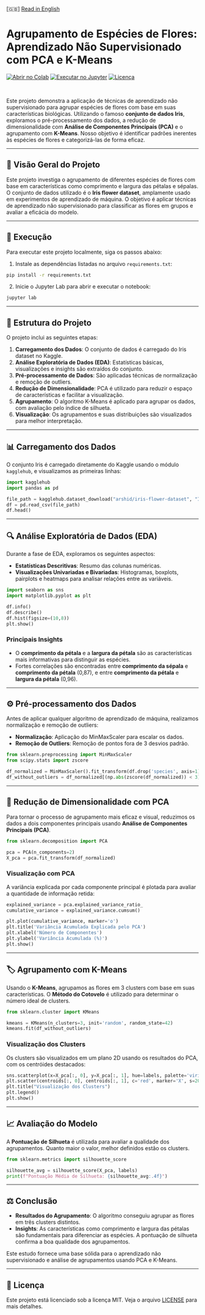[🇬🇧] [Read in English](README.md)

# Agrupamento de Espécies de Flores: Aprendizado Não Supervisionado com PCA e K-Means

[![Abrir no Colab](https://colab.research.google.com/assets/colab-badge.svg)](https://colab.research.google.com/github/ericshantos/playground/blob/main/projects/specie_flowers/specie_flowers_clustering.ipynb)
[![Executar no Jupyter](https://img.shields.io/badge/Run%20in-Jupyter-orange)](https://nbviewer.jupyter.org/github/ericshantos/playground/blob/main/projects/specie_flowers/specie_flowers_clustering.ipynb)
[![Licença](https://img.shields.io/badge/License-MIT-blue.svg)](https://opensource.org/licenses/MIT)

<br>

Este projeto demonstra a aplicação de técnicas de aprendizado não supervisionado para agrupar espécies de flores com base em suas características biológicas. Utilizando o famoso **conjunto de dados Iris**, exploramos o pré-processamento dos dados, a redução de dimensionalidade com **Análise de Componentes Principais (PCA)** e o agrupamento com **K-Means**. Nosso objetivo é identificar padrões inerentes às espécies de flores e categorizá-las de forma eficaz.

---

## 🚀 Visão Geral do Projeto

Este projeto investiga o agrupamento de diferentes espécies de flores com base em características como comprimento e largura das pétalas e sépalas. O conjunto de dados utilizado é o **Iris flower dataset**, amplamente usado em experimentos de aprendizado de máquina. O objetivo é aplicar técnicas de aprendizado não supervisionado para classificar as flores em grupos e avaliar a eficácia do modelo.

---

## 🚀 Execução

Para executar este projeto localmente, siga os passos abaixo:

1. Instale as dependências listadas no arquivo `requirements.txt`:

```bash
pip install -r requirements.txt
```

2. Inicie o Jupyter Lab para abrir e executar o notebook:

```bash
jupyter lab
```
---

## 📂 Estrutura do Projeto

O projeto inclui as seguintes etapas:

1. **Carregamento dos Dados**: O conjunto de dados é carregado do Iris dataset no Kaggle.
2. **Análise Exploratória de Dados (EDA)**: Estatísticas básicas, visualizações e insights são extraídos do conjunto.
3. **Pré-processamento de Dados**: São aplicadas técnicas de normalização e remoção de outliers.
4. **Redução de Dimensionalidade**: PCA é utilizado para reduzir o espaço de características e facilitar a visualização.
5. **Agrupamento**: O algoritmo K-Means é aplicado para agrupar os dados, com avaliação pelo índice de silhueta.
6. **Visualização**: Os agrupamentos e suas distribuições são visualizados para melhor interpretação.

---

## 📊 Carregamento dos Dados

O conjunto Iris é carregado diretamente do Kaggle usando o módulo `kagglehub`, e visualizamos as primeiras linhas:

```python
import kagglehub
import pandas as pd

file_path = kagglehub.dataset_download("arshid/iris-flower-dataset", "IRIS.csv")
df = pd.read_csv(file_path)
df.head()
```

---

## 🔍 Análise Exploratória de Dados (EDA)

Durante a fase de EDA, exploramos os seguintes aspectos:

* **Estatísticas Descritivas**: Resumo das colunas numéricas.
* **Visualizações Univariadas e Bivariadas**: Histogramas, boxplots, pairplots e heatmaps para analisar relações entre as variáveis.

```python
import seaborn as sns
import matplotlib.pyplot as plt

df.info()
df.describe()
df.hist(figsize=(10,8))
plt.show()
```

### Principais Insights

* O **comprimento da pétala** e a **largura da pétala** são as características mais informativas para distinguir as espécies.
* Fortes correlações são encontradas entre **comprimento da sépala** e **comprimento da pétala** (0,87), e entre **comprimento da pétala** e **largura da pétala** (0,96).

---

## ⚙️ Pré-processamento dos Dados

Antes de aplicar qualquer algoritmo de aprendizado de máquina, realizamos normalização e remoção de outliers:

* **Normalização**: Aplicação do MinMaxScaler para escalar os dados.
* **Remoção de Outliers**: Remoção de pontos fora de 3 desvios padrão.

```python
from sklearn.preprocessing import MinMaxScaler
from scipy.stats import zscore

df_normalized = MinMaxScaler().fit_transform(df.drop('species', axis=1))
df_without_outliers = df_normalized[(np.abs(zscore(df_normalized)) < 3).all(axis=1)]
```

---

## 📐 Redução de Dimensionalidade com PCA

Para tornar o processo de agrupamento mais eficaz e visual, reduzimos os dados a dois componentes principais usando **Análise de Componentes Principais (PCA)**.

```python
from sklearn.decomposition import PCA

pca = PCA(n_components=2)
X_pca = pca.fit_transform(df_normalized)
```

### Visualização com PCA

A variância explicada por cada componente principal é plotada para avaliar a quantidade de informação retida:

```python
explained_variance = pca.explained_variance_ratio_
cumulative_variance = explained_variance.cumsum()

plt.plot(cumulative_variance, marker='o')
plt.title('Variância Acumulada Explicada pelo PCA')
plt.xlabel('Número de Componentes')
plt.ylabel('Variância Acumulada (%)')
plt.show()
```

---

## 🏷️ Agrupamento com K-Means

Usando o **K-Means**, agrupamos as flores em 3 clusters com base em suas características. O **Método do Cotovelo** é utilizado para determinar o número ideal de clusters.

```python
from sklearn.cluster import KMeans

kmeans = KMeans(n_clusters=3, init='random', random_state=42)
kmeans.fit(df_without_outliers)
```

### Visualização dos Clusters

Os clusters são visualizados em um plano 2D usando os resultados do PCA, com os centróides destacados:

```python
sns.scatterplot(x=X_pca[:, 0], y=X_pca[:, 1], hue=labels, palette='viridis', alpha=0.6, edgecolor='k')
plt.scatter(centroids[:, 0], centroids[:, 1], c='red', marker='X', s=200, label='Centróides')
plt.title("Visualização dos Clusters")
plt.legend()
plt.show()
```

---

## 📈 Avaliação do Modelo

A **Pontuação de Silhueta** é utilizada para avaliar a qualidade dos agrupamentos. Quanto maior o valor, melhor definidos estão os clusters.

```python
from sklearn.metrics import silhouette_score

silhouette_avg = silhouette_score(X_pca, labels)
print(f"Pontuação Média de Silhueta: {silhouette_avg:.4f}")
```

---

## ⚖️ Conclusão

* **Resultados do Agrupamento**: O algoritmo conseguiu agrupar as flores em três clusters distintos.
* **Insights**: As características como comprimento e largura das pétalas são fundamentais para diferenciar as espécies. A pontuação de silhueta confirma a boa qualidade dos agrupamentos.

Este estudo fornece uma base sólida para o aprendizado não supervisionado e análise de agrupamentos usando PCA e K-Means.

---

## 📄 Licença

Este projeto está licenciado sob a licença MIT. Veja o arquivo [LICENSE](./../../LICENSE) para mais detalhes.

